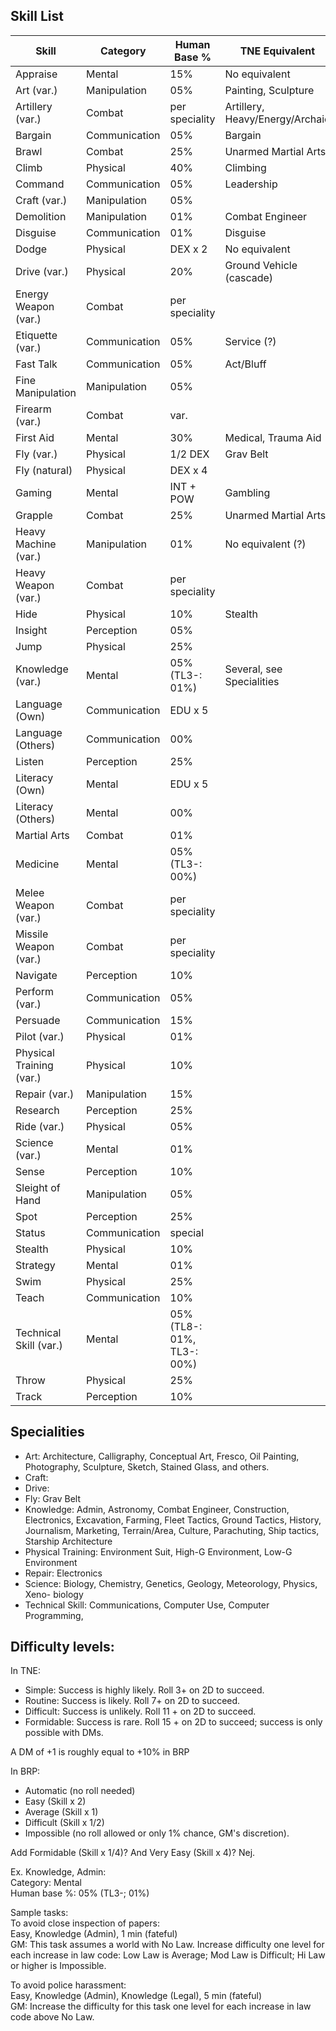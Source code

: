 ## Skill List

Skill					|Category		|Human Base %		|TNE Equivalent
------------------------|---------------|-------------------|--------------
Appraise				|Mental			|15%				|No equivalent
Art (var.)				|Manipulation	|05%				|Painting, Sculpture
Artillery (var.)		|Combat			|per speciality		|Artillery, Heavy/Energy/Archaic
Bargain					|Communication	|05%				|Bargain
Brawl					|Combat			|25%				|Unarmed Martial Arts
Climb					|Physical		|40%				|Climbing
Command					|Communication	|05%				|Leadership
Craft (var.)			|Manipulation	|05%
Demolition				|Manipulation	|01%				|Combat Engineer
Disguise				|Communication	|01%				|Disguise
Dodge					|Physical		|DEX x 2			|No equivalent
Drive (var.)			|Physical		|20%				|Ground Vehicle (cascade)
Energy Weapon (var.)	|Combat			|per speciality
Etiquette (var.)		|Communication	|05%				|Service (?)
Fast Talk				|Communication	|05%				|Act/Bluff
Fine Manipulation		|Manipulation	|05%
Firearm (var.)			|Combat			|var.
First Aid				|Mental			|30%				|Medical, Trauma Aid
Fly (var.)				|Physical		|1/2 DEX			|Grav Belt
Fly	(natural)			|Physical		|DEX x 4
Gaming					|Mental			|INT + POW			|Gambling
Grapple					|Combat			|25%				|Unarmed Martial Arts
Heavy Machine (var.)	|Manipulation	|01%				|No equivalent (?)
Heavy Weapon (var.)		|Combat			|per speciality
Hide					|Physical		|10%				|Stealth
Insight					|Perception		|05%
Jump					|Physical		|25%
Knowledge (var.)		|Mental			|05% (TL3-: 01%)	|Several, see Specialities
Language (Own)			|Communication	|EDU x 5
Language (Others)		|Communication	|00%
Listen					|Perception		|25%
Literacy (Own)			|Mental			|EDU x 5
Literacy (Others)		|Mental			|00%
Martial Arts			|Combat			|01%
Medicine				|Mental			|05% (TL3-: 00%)
Melee Weapon (var.)		|Combat			|per speciality
Missile Weapon (var.)	|Combat			|per speciality
Navigate				|Perception		|10%
Perform (var.)			|Communication	|05%
Persuade				|Communication	|15%
Pilot (var.)			|Physical		|01%
Physical Training (var.)|Physical		|10%
Repair (var.)			|Manipulation	|15%
Research				|Perception		|25%
Ride (var.)				|Physical		|05%
Science (var.)			|Mental			|01%
Sense					|Perception		|10%
Sleight of Hand			|Manipulation	|05%
Spot					|Perception		|25%
Status					|Communication	|special
Stealth					|Physical		|10%
Strategy				|Mental			|01%
Swim					|Physical		|25%
Teach					|Communication	|10%
Technical Skill (var.)	|Mental			|05% (TL8-: 01%, TL3-: 00%)
Throw					|Physical		|25%
Track					|Perception		|10%

## Specialities

* Art: Architecture, Calligraphy, Conceptual Art, Fresco, Oil Painting,
  Photography, Sculpture, Sketch, Stained Glass, and others.
* Craft:
* Drive:
* Fly: Grav Belt
* Knowledge: Admin, Astronomy, Combat Engineer, Construction, Electronics,
  Excavation, Farming, Fleet Tactics, Ground Tactics, History, Journalism,
  Marketing, Terrain/Area, Culture, Parachuting, Ship tactics, Starship
  Architecture
* Physical Training: Environment Suit, High-G Environment, Low-G Environment
* Repair: Electronics
* Science: Biology, Chemistry, Genetics, Geology, Meteorology, Physics, Xeno-
  biology
* Technical Skill: Communications, Computer Use, Computer Programming,

## Difficulty levels:

In TNE:

* Simple: Success is highly likely. Roll 3+ on 2D to succeed.
* Routine: Success is likely. Roll 7+ on 2D to succeed.
* Difficult: Success is unlikely. Roll 11 + on 2D to succeed.
* Formidable: Success is rare. Roll 15 + on 2D to succeed; success is only possible with DMs.

A DM of +1 is roughly equal to +10% in BRP

In BRP:

* Automatic (no roll needed)
* Easy (Skill x 2)
* Average (Skill x 1)
* Difficult (Skill x 1/2)
* Impossible (no roll allowed or only 1% chance, GM's discretion).

Add Formidable (Skill x 1/4)? And Very Easy (Skill x 4)? Nej.

Ex.
Knowledge, Admin:  
Category: Mental  
Human base %: 05% (TL3-; 01%)

Sample tasks:  
To avoid close inspection of papers:  
Easy, Knowledge (Admin), 1 min (fateful)  
GM: This task assumes a world with No Law. Increase difficulty one level for each
increase in law code: Low Law is Average; Mod Law is Difficult; Hi Law or higher is Impossible.

To avoid police harassment:  
Easy, Knowledge (Admin), Knowledge (Legal), 5 min (fateful)  
GM: Increase the difficulty for this task one level for each increase in law code above
No Law.
